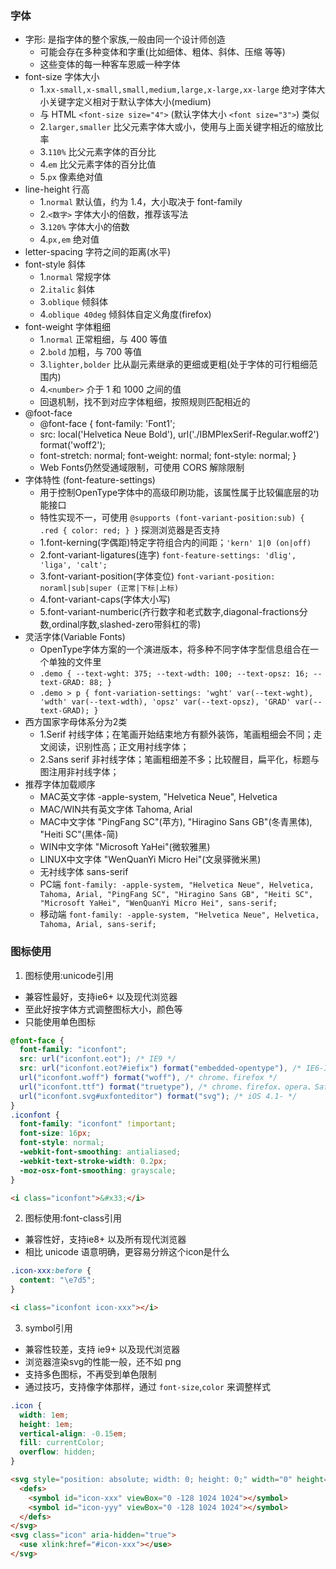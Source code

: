### 字体
- 字形: 是指字体的整个家族,一般由同一个设计师创造
  - 可能会存在多种变体和字重(比如细体、粗体、斜体、压缩 等等)
  - 这些变体的每一种客车恩威一种字体
- font-size 字体大小
  - 1.`xx-small,x-small,small,medium,large,x-large,xx-large` 绝对字体大小关键字定义相对于默认字体大小(medium)
  - 与 HTML `<font-size size="4">` (默认字体大小 `<font size="3">`) 类似
  - 2.`larger,smaller` 比父元素字体大或小，使用与上面关键字相近的缩放比率
  - 3.`110%` 比父元素字体的百分比
  - 4.`em` 比父元素字体的百分比值
  - 5.`px` 像素绝对值
- line-height 行高
  - 1.`normal` 默认值，约为 1.4，大小取决于 font-family
  - 2.`<数字>` 字体大小的倍数，推荐该写法
  - 3.`120%` 字体大小的倍数
  - 4.`px,em` 绝对值
- letter-spacing 字符之间的距离(水平)
- font-style 斜体
  - 1.`normal` 常规字体
  - 2.`italic` 斜体
  - 3.`oblique` 倾斜体
  - 4.`oblique 40deg` 倾斜体自定义角度(firefox)
- font-weight 字体粗细
  - 1.`normal` 正常粗细，与 400 等值
  - 2.`bold` 加粗，与 700 等值
  - 3.`lighter,bolder` 比从副元素继承的更细或更粗(处于字体的可行粗细范围内)
  - 4.`<number>` 介于 1 和 1000 之间的值
  - 回退机制，找不到对应字体粗细，按照规则匹配相近的
- @foot-face
  - @font-face { font-family: 'Font1';
  -   src: local('Helvetica Neue Bold'), url('./IBMPlexSerif-Regular.woff2') format('woff2');
  -   font-stretch: normal; font-weight: normal; font-style: normal; }
  - Web Fonts仍然受通域限制，可使用 CORS 解除限制
- 字体特性 (font-feature-settings)
  - 用于控制OpenType字体中的高级印刷功能，该属性属于比较偏底层的功能接口
  - 特性实现不一，可使用 `@supports (font-variant-position:sub) { .red { color: red; } }` 探测浏览器是否支持
  - 1.font-kerning(字偶距)特定字符组合内的间距；`'kern' 1|0 (on|off)`
  - 2.font-variant-ligatures(连字)  `font-feature-settings: 'dlig', 'liga', 'calt';`
  - 3.font-variant-position(字体变位) `font-variant-position: noraml|sub|super (正常|下标|上标)`
  - 4.font-variant-caps(字体大小写)
  - 5.font-variant-numberic(齐行数字和老式数字,diagonal-fractions分数,ordinal序数,slashed-zero带斜杠的零)
- 灵活字体(Variable Fonts)
  - OpenType字体方案的一个演进版本，将多种不同字体字型信息组合在一个单独的文件里
  - `.demo { --text-wght: 375; --text-wdth: 100; --text-opsz: 16; --text-GRAD: 88; }`
  - `.demo > p { font-variation-settings: 'wght' var(--text-wght), 'wdth' var(--text-wdth), 'opsz' var(--text-opsz), 'GRAD' var(--text-GRAD); }`
- 西方国家字母体系分为2类
  - 1.Serif 衬线字体；在笔画开始结束地方有额外装饰，笔画粗细会不同；走文阅读，识别性高；正文用衬线字体；
  - 2.Sans serif 非衬线字体；笔画粗细差不多；比较醒目，扁平化，标题与图注用非衬线字体；
- 推荐字体加载顺序
  - MAC英文字体 -apple-system, "Helvetica Neue", Helvetica
  - MAC/WIN共有英文字体 Tahoma, Arial
  - MAC中文字体 "PingFang SC"(苹方), "Hiragino Sans GB"(冬青黑体), "Heiti SC"(黑体-简)
  - WIN中文字体 "Microsoft YaHei"(微软雅黑)
  - LINUX中文字体 "WenQuanYi Micro Hei"(文泉驿微米黑)
  - 无衬线字体 sans-serif
  - PC端 `font-family: -apple-system, "Helvetica Neue", Helvetica, Tahoma, Arial, "PingFang SC", "Hiragino Sans GB", "Heiti SC", "Microsoft YaHei", "WenQuanYi Micro Hei", sans-serif;`
  - 移动端 `font-family: -apple-system, "Helvetica Neue", Helvetica, Tahoma, Arial, sans-serif;`

### 图标使用
1. 图标使用:unicode引用
  - 兼容性最好，支持ie6+ 以及现代浏览器
  - 至此好按字体方式调整图标大小，颜色等
  - 只能使用单色图标

  ```css
  @font-face {
    font-family: "iconfont";
    src: url("iconfont.eot"); /* IE9 */
    src: url("iconfont.eot?#iefix") format("embedded-opentype"), /* IE6-IE8 */
    url("iconfont.woff") format("woff"), /* chrome、firefox */
    url("iconfont.ttf") format("truetype"), /* chrome、firefox、opera、Safari, Android, iOS 4.2+ */
    url("iconfont.svg#uxfonteditor") format("svg"); /* iOS 4.1- */
  }
  .iconfont {
    font-family: "iconfont" !important;
    font-size: 16px;
    font-style: normal;
    -webkit-font-smoothing: antialiased;
    -webkit-text-stroke-width: 0.2px;
    -moz-osx-font-smoothing: grayscale;
  }
  ```
  ```html
  <i class="iconfont">&#x33;</i>
  ```
2. 图标使用:font-class引用
  - 兼容性好，支持ie8+ 以及所有现代浏览器
  - 相比 unicode 语意明确，更容易分辨这个icon是什么

  ```css
  .icon-xxx:before {
    content: "\e7d5";
  }
  ```

  ```html
  <i class="iconfont icon-xxx"></i>
  ```
3. symbol引用
  - 兼容性较差，支持 ie9+ 以及现代浏览器
  - 浏览器渲染svg的性能一般，还不如 png
  - 支持多色图标，不再受到单色限制
  - 通过技巧，支持像字体那样，通过 `font-size`,`color` 来调整样式

  ```css
  .icon {
    width: 1em;
    height: 1em;
    vertical-align: -0.15em;
    fill: currentColor;
    overflow: hidden;
  }
  ```

  ```html
  <svg style="position: absolute; width: 0; height: 0;" width="0" height="0" version="1.1" xmlns="http://www.w3.org/2000/svg" xmlns:xlink="http://www.w3.org/1999/xlink">
    <defs>
      <symbol id="icon-xxx" viewBox="0 -128 1024 1024"></symbol>
      <symbol id="icon-yyy" viewBox="0 -128 1024 1024"></symbol>
    </defs>
  </svg>
  <svg class="icon" aria-hidden="true">
    <use xlink:href="#icon-xxx"></use>
  </svg>
  ```